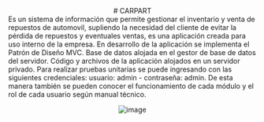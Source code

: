 <div align="center">
# CARPART
</div>
Es un sistema de información que permite gestionar el inventario y venta de repuestos de automovil, supliendo la necesidad del cliente de evitar la pérdida de repuestos y eventuales ventas, es una aplicación creada para uso interno de la empresa. En desarrollo de la aplicación se implementa el Patrón de Diseño MVC. Base de datos alojada en el gestor de base de datos del servidor. Código y archivos de la aplicación alojados en un servidor privado. Para realizar pruebas unitarias se puede ingresando con las siguientes credenciales: usuario: admin - contraseña: admin. De esta manera también se pueden conocer el funcionamiento de cada módulo y el rol de cada usuario según manual técnico.

<div align="center">

![image](https://i.ibb.co/2csSvrZ/part-black-1920.jpg)

</div>

<!--+ [Plan Maestro de Pruebas de Software](plan_maestro_de_pruebas.pdf)

<div align="center">

![image](https://user-images.githubusercontent.com/53632260/211885148-29b61597-b9b7-49da-ba0a-b5b60cda8240.png)

</div>-->

